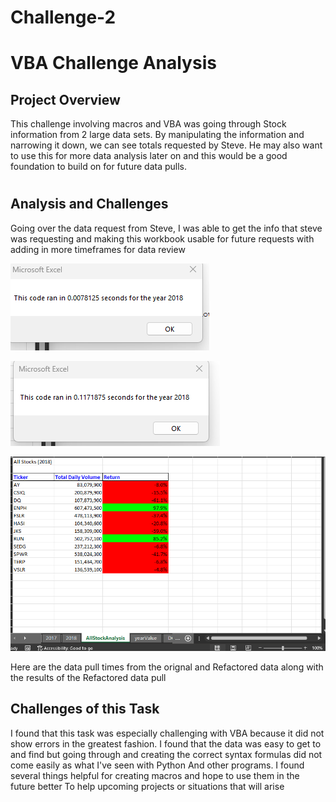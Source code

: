 # Challenge-2
 
 # VBA Challenge Analysis

 ##
## Project Overview

This challenge involving macros and VBA was going through Stock information from 2 large data sets. By manipulating the information and narrowing it down, we can see totals requested by Steve. He may also want to use this for more data analysis later on and this would be a good foundation to build on for future data pulls.

#
## Analysis and Challenges
Going over the data request from Steve, I was able to get the info that steve was requesting and making this workbook usable for future requests with adding in more timeframes for data review

![Image_1](Resources\VBA_Challenge_2018(1).png)

![Image_2](Resources/VBA_Challenge_2018(2).png)

![Image_3](Resources/VBA_Challenge_2018(3).png)

Here are the data pull times from the orignal and Refactored data along with the results of the Refactored data pull

## Challenges of this Task
I found that this task was especially challenging with VBA because it did not show errors in the greatest fashion. I found that the data was easy to get to and find but going through and creating the correct syntax formulas did not come easily as what I've seen with Python And other programs. I found several things helpful for creating macros and hope to use them in the future better To help upcoming projects or situations that will arise 

